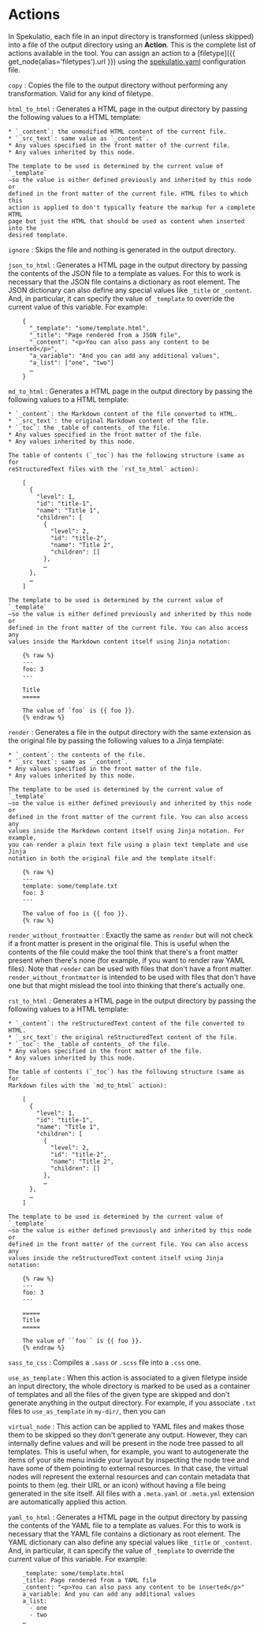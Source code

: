 
Actions
=======

In Spekulatio, each file in an input directory is transformed (unless skipped)
into a file of the output directory using an **Action**. This is the complete
list of actions available in the tool. You can assign an action to a
[filetype]({{ get_node(alias='filetypes').url }}) using the
[spekulatio.yaml](/docs/config.html) configuration file.

`copy`
: Copies the file to the output directory without performing any transformation.
  Valid for any kind of filetype.

`html_to_html`
: Generates a HTML page in the output directory by passing the following values
  to a HTML template:

    * `_content`: the unmodified HTML content of the current file.
    * `_src_text`: same value as `_content`.
    * Any values specified in the front matter of the current file.
    * Any values inherited by this node.

    The template to be used is determined by the current value of `_template`
    —so the value is either defined previously and inherited by this node or
    defined in the front matter of the current file. HTML files to which this
    action is applied to don't typically feature the markup for a complete HTML
    page but just the HTML that should be used as content when inserted into the
    desired template.

`ignore`
: Skips the file and nothing is generated in the output directory.

`json_to_html`
: Generates a HTML page in the output directory by passing the contents of the
  JSON file to a template as values. For this to work is necessary that the JSON
  file contains a dictionary as root element. The JSON dictionary can also
  define any special values like `_title` or `_content`. And, in particular, it
  can specify the value of `_template` to override the current value of this
  variable. For example:

        {
          "_template": "some/template.html",
          "_title": "Page rendered from a JSON file",
          "_content": "<p>You can also pass any content to be inserted</p>",
          "a_variable": "And you can add any additional values",
          "a_list": ["one", "two"]
          …
        }

`md_to_html`
: Generates a HTML page in the output directory by passing the following values
  to a HTML template:

    * `_content`: the Markdown content of the file converted to HTML.
    * `_src_text`: the original Markdown content of the file.
    * `_toc`: the _table of contents_ of the file.
    * Any values specified in the front matter of the file.
    * Any values inherited by this node.

    The table of contents (`_toc`) has the following structure (same as for
    reStructuredText files with the `rst_to_html` action):

        [
          {
            "level": 1,
            "id": "title-1",
            "name": "Title 1",
            "children": [
              {
                "level": 2,
                "id": "title-2",
                "name": "Title 2",
                "children": []
              },
              …
          },
          …
        ]

    The template to be used is determined by the current value of `_template`
    —so the value is either defined previously and inherited by this node or
    defined in the front matter of the current file. You can also access any
    values inside the Markdown content itself using Jinja notation:

        {% raw %}
        ---
        foo: 3
        ---

        Title
        =====

        The value of `foo` is {{ foo }}.
        {% endraw %}

`render`
: Generates a file in the output directory with the same extension as the
  original file by passing the following values to a Jinja template:

    * `_content`: the contents of the file.
    * `_src_text`: same as `_content`.
    * Any values specified in the front matter of the file.
    * Any values inherited by this node.

    The template to be used is determined by the current value of `_template`
    —so the value is either defined previously and inherited by this node or
    defined in the front matter of the current file. You can also access any
    values inside the Markdown content itself using Jinja notation. For example,
    you can render a plain text file using a plain text template and use Jinja
    notation in both the original file and the template itself:

        {% raw %}
        ---
        template: some/template.txt
        foo: 3
        ---

        The value of foo is {{ foo }}.
        {% raw %}

`render_without_frontmatter`
: Exactly the same as `render` but will not check if a front matter is present
  in the original file. This is useful when the contents of the file could make
  the tool think that there's a front matter present when there's none (for
  example, if you want to render raw YAML files). Note that `render` can be used
  with files that don't have a front matter. `render_without_frontmatter` is
  intended to be used with files that don't have one but that might mislead the
  tool into thinking that there's actually one.

`rst_to_html`
: Generates a HTML page in the output directory by passing the following values
  to a HTML template:

    * `_content`: the reStructuredText content of the file converted to HTML.
    * `_src_text`: the original reStructuredText content of the file.
    * `_toc`: the _table of contents_ of the file.
    * Any values specified in the front matter of the file.
    * Any values inherited by this node.

    The table of contents (`_toc`) has the following structure (same as for
    Markdown files with the `md_to_html` action):

        [
          {
            "level": 1,
            "id": "title-1",
            "name": "Title 1",
            "children": [
              {
                "level": 2,
                "id": "title-2",
                "name": "Title 2",
                "children": []
              },
              …
          },
          …
        ]

    The template to be used is determined by the current value of `_template`
    —so the value is either defined previously and inherited by this node or
    defined in the front matter of the current file. You can also access any
    values inside the reStructuredText content itself using Jinja notation:

        {% raw %}
        ---
        foo: 3
        ---

        =====
        Title
        =====

        The value of ``foo`` is {{ foo }}.
        {% endraw %}

`sass_to_css`
: Compiles a `.sass` or `.scss` file into a `.css` one.

`use_as_template`
: When this action is associated to a given filetype inside an input directory,
  the whole directory is marked to be used as a container of templates and all
  the files of the given type are skipped and don't generate anything in the
  output directory. For example, if you associate `.txt` files to
  `use_as_template` in `my-dir/`, then you can 

`virtual_node`
: This action can be applied to YAML files and makes those them to be skipped so
  they don't generate any output. However, they can internally define values and
  will be present in the node tree passed to all templates. This is useful when,
  for example, you want to autogenerate the items of your site menu inside your
  layout by inspecting the node tree and have some of them pointing to external
  resources. In that case, the virtual nodes will represent the external
  resources and can contain metadata that points to them (eg. their URL or an
  icon) without having a file being generated in the site itself. All files with
  a `.meta.yaml` or `.meta.yml` extension are automatically applied this action.

`yaml_to_html`
: Generates a HTML page in the output directory by passing the contents of the
  YAML file to a template as values. For this to work is necessary that the YAML
  file contains a dictionary as root element. The YAML dictionary can also
  define any special values like `_title` or `_content`. And, in particular, it
  can specify the value of `_template` to override the current value of this
  variable. For example:

        _template: some/template.html
        _title: Page rendered from a YAML file
        _content: "<p>You can also pass any content to be inserted</p>"
        a_variable: And you can add any additional values
        a_list:
          - one
          - two
        …

